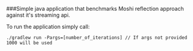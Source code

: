 ###Simple java application that benchmarks Moshi reflection approach against it's streaming api.

To run the application simply call:
```
./gradlew run -Pargs=[number_of_iterations] // If args not provided 1000 will be used
```